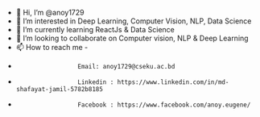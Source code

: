 - 👋 Hi, I’m @anoy1729
- 👀 I’m interested in Deep Learning, Computer Vision, NLP, Data Science
- 🌱 I’m currently learning ReactJs & Data Science
- 💞️ I’m looking to collaborate on Computer vision, NLP & Deep Learning
- 📫 How to reach me - 
-                      Email: anoy1729@cseku.ac.bd
-                      Linkedin : https://www.linkedin.com/in/md-shafayat-jamil-5782b8185
-                      Facebook : https://www.facebook.com/anoy.eugene/

<!---
anoy1729/anoy1729 is a ✨ special ✨ repository because its `README.md` (this file) appears on your GitHub profile.
You can click the Preview link to take a look at your changes.
--->
